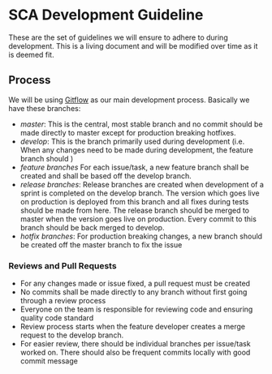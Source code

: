 # SCA Development Guideline

These are the set of guidelines we will ensure to adhere to during development. This is a living document and will be modified over time as it is deemed fit.

## Process

We will be using [Gitflow](https://www.atlassian.com/git/tutorials/comparing-workflows/gitflow-workflow) as our main development process. Basically we have these branches:
* *master*: This is the central, most stable branch and no commit should be made directly to master except for production breaking hotfixes.
* *develop*: This is the branch primarily used during development (i.e. When any changes need to be made during development, the feature branch should )
* *feature branches* For each issue/task, a new feature branch shall be created and shall be based off the develop branch.
* *release branches*: Release branches are created when development of a sprint is completed on the develop branch. The version which goes live on production is deployed from this branch and all fixes during tests should be made from here. The release branch should be merged to master when the version goes live on production. Every commit to this branch should be back merged to develop.
* *hotfix branches*: For production breaking changes, a new branch should be created off the master branch to fix the issue

### Reviews and Pull Requests
* For any changes made or issue fixed, a pull request must be created
* No commits shall be made directly to any branch without first going through a review process
* Everyone on the team is responsible for reviewing code and ensuring quality code standard
* Review process starts when the feature developer creates a merge request to the develop branch.
* For easier review, there should be individual branches per issue/task worked on. There should also be frequent commits locally with good commit message